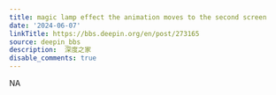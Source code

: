 ```yaml
---
title: magic lamp effect the animation moves to the second screen
date: '2024-06-07'
linkTitle: https://bbs.deepin.org/en/post/273165
source: deepin_bbs
description:  深度之家 
disable_comments: true
---
```

NA
